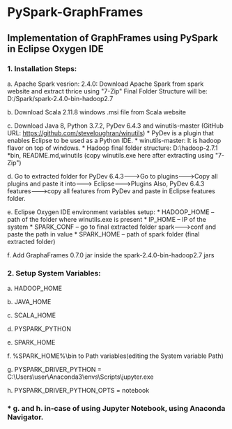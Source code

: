 # PySpark-GraphFrames
## Implementation of GraphFrames using PySpark in Eclipse Oxygen IDE

### 1. Installation Steps:
  a. Apache Spark vesrion: 2.4.0: Download Apache Spark from spark website and extract thrice using "7-Zip"
     Final Folder Structure will be: D:/Spark/spark-2.4.0-bin-hadoop2.7
     
  b. Download Scala 2.11.8 windows .msi file from Scala website
  
  c. Download Java 8, Python 3.7.2, PyDev 6.4.3 and winutils-master (GitHub URL: https://github.com/steveloughran/winutils)
      * PyDev is a plugin that enables Eclipse to be used as a Python IDE.
      * winutils-master: It is hadoop flavor on top of windows.
      * Hadoop final folder structure: D:\hadoop-2.7.1
          *bin, README.md,winutils (copy winutils.exe here after extracting using "7-Zip") 
          
  d.  Go to extracted folder for PyDev 6.4.3--->Go to plugins--->Copy all plugins and paste it into---> Eclipse--->Plugins
      Also, PyDev 6.4.3 features--->copy all features from PyDev and paste in Eclipse features folder.
      
  e. Eclipse Oxygen IDE environment variables setup:
       * HADOOP_HOME – path of the folder where winutils.exe is present
       * IP_HOME – IP of the system 
       * SPARK_CONF – go to final extracted folder spark--->conf and paste the path in value
       * SPARK_HOME – path of spark folder (final extracted folder)
       
  f. Add GraphaFrames 0.7.0 jar inside the spark-2.4.0-bin-hadoop2.7 jars
  
### 2. Setup System Variables:
  a. HADOOP_HOME
  
  b. JAVA_HOME
  
  c. SCALA_HOME
  
  d. PYSPARK_PYTHON
  
  e. SPARK_HOME
  
  f. %SPARK_HOME%\bin to Path variables(editing the System variable Path)
  
  g. PYSPARK_DRIVER_PYTHON = C:\Users\user\Anaconda3\envs\Scripts\jupyter.exe
  
  h. PYSPARK_DRIVER_PYTHON_OPTS = notebook
  
### * g. and h. in-case of using Jupyter Notebook, using Anaconda Navigator.
